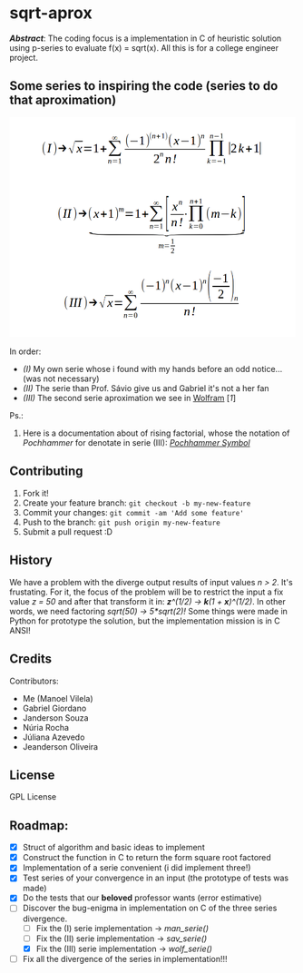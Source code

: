 # sqrt-aprox

__*Abstract*__: The coding focus is a implementation in C of heuristic solution using p-series to evaluate f(x) = sqrt(x). All this is for a college engineer project.


## Some series to inspiring the code (series to do that aproximation)

![Series](series.png)


In order:
  * _(I)_ My own serie whose i found with my hands before an odd notice... (was not necessary)
  * _(II)_ The serie than Prof. Sávio give us and Gabriel it's not a her fan
  * _(III)_ The second serie aproximation we see in [Wolfram](http://www.wolframalpha.com/input/?i=sqrt%28x%29) [*1*]

Ps.:
1. Here is a documentation about of rising factorial, whose the notation of *Pochhammer* for denotate in serie (III): [*Pochhammer Symbol*](http://mathworld.wolfram.com/PochhammerSymbol.html)

## Contributing

1. Fork it!
2. Create your feature branch: `git checkout -b my-new-feature`
3. Commit your changes: `git commit -am 'Add some feature'`
4. Push to the branch: `git push origin my-new-feature`
5. Submit a pull request :D


## History

We have a problem with the diverge output results of input values *n > 2*. It's frustating. For it, the focus of the problem will be to restrict the input a fix value *z = 50* and after that transform it in: _**z**^(1/2) -> **k**(1 + **x**)^(1/2)_. In other words, we need factoring _sqrt(50) -> 5*sqrt(2)!_ Some things were made in Python for prototype the solution, but the implementation mission is in C ANSI!

## Credits

Contributors:
  * Me (Manoel Vilela)
  * Gabriel Giordano
  * Janderson Souza
  * Núria Rocha
  * Júliana Azevedo
  * Jeanderson Oliveira  

## License

GPL License

## Roadmap:
  - [X] Struct of algorithm and basic ideas to implement
  - [X] Construct the function in C to return the form square root factored 
  - [X] Implementation of a serie convenient (i did implement three!)
  - [X] Test series of your convergence in an input (the prototype of tests was made)
  - [X] Do the tests that our **beloved** professor wants (error estimative)
  - [ ] Discover the bug-enigma in implementation on C of the three series divergence.
    - [ ] Fix the (I) serie implementation -> *man_serie()*
    - [ ] Fix the (II) serie implementation -> *sav_serie()*
    - [X] Fix the (III) serie implementation -> *wolf_serie()*
  - [ ] Fix all the divergence of the series in implementation!!!